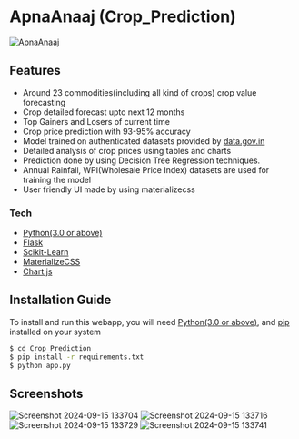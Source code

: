 # ApnaAnaaj (Crop_Prediction)
[![ApnaAnaaj](https://github.com/rahuldkjain/Crop_Prediction/blob/master/static/ApnaAnaajLogo.png)](github.com/DNA62831/htm5)

## Features
  - Around 23 commodities(including all kind of crops) crop value forecasting
  - Crop detailed forecast upto next 12 months
  - Top Gainers and Losers of current time
  - Crop price prediction with 93-95% accuracy
  - Model trained on authenticated datasets provided by [data.gov.in](https://data.gov.in)
  - Detailed analysis of crop prices using tables and charts
  - Prediction done by using Decision Tree Regression techniques.
  - Annual Rainfall, WPI(Wholesale Price Index) datasets are used for training the model
  - User friendly UI made by using materializecss
 
### Tech
* [Python(3.0 or above)](https://www.python.org/)
* [Flask](http://flask.pocoo.org/)
* [Scikit-Learn](https://scikit-learn.org/)
* [MaterializeCSS](https://materializecss.com/)
* [Chart.js](https://www.chartjs.org/)

## Installation Guide
To install and run this webapp, you will need [Python(3.0 or above)](https://www.python.org/), and [pip](https://pypi.org/project/pip/) installed on your system
```sh
$ cd Crop_Prediction
$ pip install -r requirements.txt
$ python app.py
```

## Screenshots

![Screenshot 2024-09-15 133704](https://github.com/user-attachments/assets/0d4b89e8-d245-40bf-8d86-b28cb6223d94)
![Screenshot 2024-09-15 133716](https://github.com/user-attachments/assets/698f9bfb-1cba-49e5-b843-7ba83733ebea)
![Screenshot 2024-09-15 133729](https://github.com/user-attachments/assets/e47c9e7c-3abf-4ee8-90ae-e82eef56430d)
![Screenshot 2024-09-15 133741](https://github.com/user-attachments/assets/45ab4662-7a50-40c1-94a2-7fa094827548)

